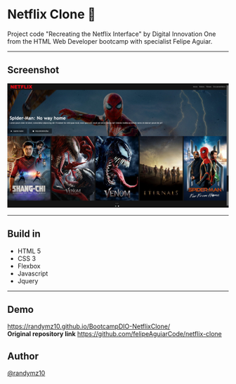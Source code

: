 # Netflix Clone :file_folder:

Project code "Recreating the Netflix Interface" by Digital Innovation One from the HTML Web Developer bootcamp with specialist Felipe Aguiar.

---
## Screenshot

![](/img/page-netflix-clone.jpg)

---
## Build in
- HTML 5
- CSS 3
- Flexbox
- Javascript
- Jquery

---
## Demo
https://randymz10.github.io/BootcampDIO-NetflixClone/ <br>
**Original repository link** https://github.com/felipeAguiarCode/netflix-clone

## Author
[@randymz10](https://github.com/randymz10)
